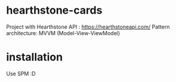 # hearthstone-cards

Project with Hearthstone API : https://hearthstoneapi.com/
Pattern architecture: MVVM (Model-View-ViewModel)

# installation
Use SPM :D
